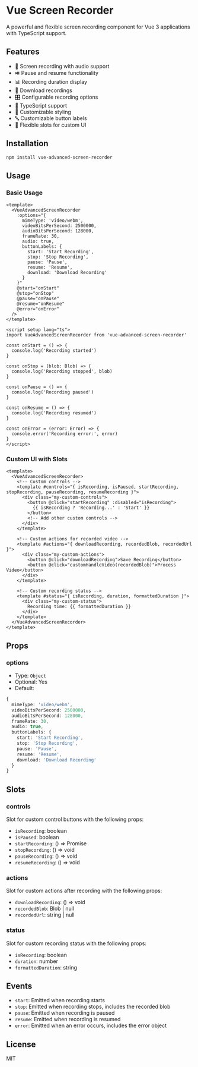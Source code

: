 # Vue Screen Recorder

A powerful and flexible screen recording component for Vue 3 applications with TypeScript support.

## Features

- 🎥 Screen recording with audio support
- ⏯️ Pause and resume functionality
- 📊 Recording duration display
- 💾 Download recordings
- 🎛️ Configurable recording options
- 🔧 TypeScript support
- 🎨 Customizable styling
- 🔤 Customizable button labels
- 🎯 Flexible slots for custom UI

## Installation

```bash
npm install vue-advanced-screen-recorder
```

## Usage

### Basic Usage

```vue
<template>
  <VueAdvancedScreenRecorder
    :options="{
      mimeType: 'video/webm',
      videoBitsPerSecond: 2500000,
      audioBitsPerSecond: 128000,
      frameRate: 30,
      audio: true,
      buttonLabels: {
        start: 'Start Recording',
        stop: 'Stop Recording',
        pause: 'Pause',
        resume: 'Resume',
        download: 'Download Recording'
      }
    }"
    @start="onStart"
    @stop="onStop"
    @pause="onPause"
    @resume="onResume"
    @error="onError"
  />
</template>

<script setup lang="ts">
import VueAdvancedScreenRecorder from 'vue-advanced-screen-recorder'

const onStart = () => {
  console.log('Recording started')
}

const onStop = (blob: Blob) => {
  console.log('Recording stopped', blob)
}

const onPause = () => {
  console.log('Recording paused')
}

const onResume = () => {
  console.log('Recording resumed')
}

const onError = (error: Error) => {
  console.error('Recording error:', error)
}
</script>
```

### Custom UI with Slots

```vue
<template>
  <VueAdvancedScreenRecorder>
    <!-- Custom controls -->
    <template #controls="{ isRecording, isPaused, startRecording, stopRecording, pauseRecording, resumeRecording }">
      <div class="my-custom-controls">
        <button @click="startRecording" :disabled="isRecording">
          {{ isRecording ? 'Recording...' : 'Start' }}
        </button>
        <!-- Add other custom controls -->
      </div>
    </template>

    <!-- Custom actions for recorded video -->
    <template #actions="{ downloadRecording, recordedBlob, recordedUrl }">
      <div class="my-custom-actions">
        <button @click="downloadRecording">Save Recording</button>
        <button @click="customHandleVideo(recordedBlob)">Process Video</button>
      </div>
    </template>

    <!-- Custom recording status -->
    <template #status="{ isRecording, duration, formattedDuration }">
      <div class="my-custom-status">
        Recording time: {{ formattedDuration }}
      </div>
    </template>
  </VueAdvancedScreenRecorder>
</template>
```

## Props

### options

- Type: `Object`
- Optional: Yes
- Default:
```typescript
{
  mimeType: 'video/webm',
  videoBitsPerSecond: 2500000,
  audioBitsPerSecond: 128000,
  frameRate: 30,
  audio: true,
  buttonLabels: {
    start: 'Start Recording',
    stop: 'Stop Recording',
    pause: 'Pause',
    resume: 'Resume',
    download: 'Download Recording'
  }
}
```

## Slots

### controls

Slot for custom control buttons with the following props:
- `isRecording`: boolean
- `isPaused`: boolean
- `startRecording`: () => Promise<void>
- `stopRecording`: () => void
- `pauseRecording`: () => void
- `resumeRecording`: () => void

### actions

Slot for custom actions after recording with the following props:
- `downloadRecording`: () => void
- `recordedBlob`: Blob | null
- `recordedUrl`: string | null

### status

Slot for custom recording status with the following props:
- `isRecording`: boolean
- `duration`: number
- `formattedDuration`: string

## Events

- `start`: Emitted when recording starts
- `stop`: Emitted when recording stops, includes the recorded blob
- `pause`: Emitted when recording is paused
- `resume`: Emitted when recording is resumed
- `error`: Emitted when an error occurs, includes the error object

## License

MIT

